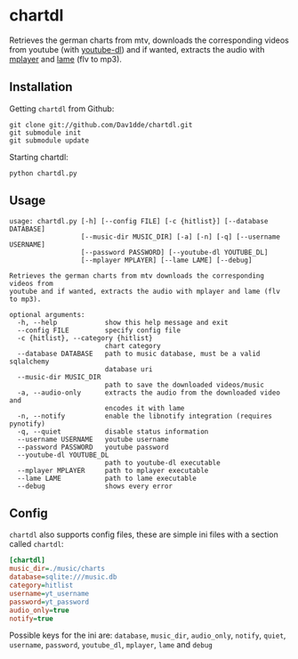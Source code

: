 chartdl
=======

Retrieves the german charts from mtv, downloads the corresponding videos
from youtube (with [youtube-dl](http://rg3.github.com/youtube-dl/)) 
and if wanted, extracts the audio with [mplayer](http://www.mplayerhq.hu/) and 
[lame](http://lame.sourceforge.net/) (flv to mp3).

## Installation ##

Getting `chartdl` from Github:

```
git clone git://github.com/Dav1dde/chartdl.git
git submodule init
git submodule update
```

Starting chartdl:

`python chartdl.py`


## Usage

```
usage: chartdl.py [-h] [--config FILE] [-c {hitlist}] [--database DATABASE]
                  [--music-dir MUSIC_DIR] [-a] [-n] [-q] [--username USERNAME]
                  [--password PASSWORD] [--youtube-dl YOUTUBE_DL]
                  [--mplayer MPLAYER] [--lame LAME] [--debug]

Retrieves the german charts from mtv downloads the corresponding videos from
youtube and if wanted, extracts the audio with mplayer and lame (flv to mp3).

optional arguments:
  -h, --help            show this help message and exit
  --config FILE         specify config file
  -c {hitlist}, --category {hitlist}
                        chart category
  --database DATABASE   path to music database, must be a valid sqlalchemy
                        database uri
  --music-dir MUSIC_DIR
                        path to save the downloaded videos/music
  -a, --audio-only      extracts the audio from the downloaded video and
                        encodes it with lame
  -n, --notify          enable the libnotify integration (requires pynotify)
  -q, --quiet           disable status information
  --username USERNAME   youtube username
  --password PASSWORD   youtube password
  --youtube-dl YOUTUBE_DL
                        path to youtube-dl executable
  --mplayer MPLAYER     path to mplayer executable
  --lame LAME           path to lame executable
  --debug               shows every error
```

## Config

`chartdl` also supports config files, these are simple ini files with a section called `chartdl`:


```ini
[chartdl]
music_dir=./music/charts
database=sqlite:///music.db
category=hitlist
username=yt_username
password=yt_password
audio_only=true
notify=true
```

Possible keys for the ini are: 
`database`, `music_dir`, `audio_only`, `notify`, `quiet`, `username`, `password`,
`youtube_dl`, `mplayer`, `lame` and `debug`
